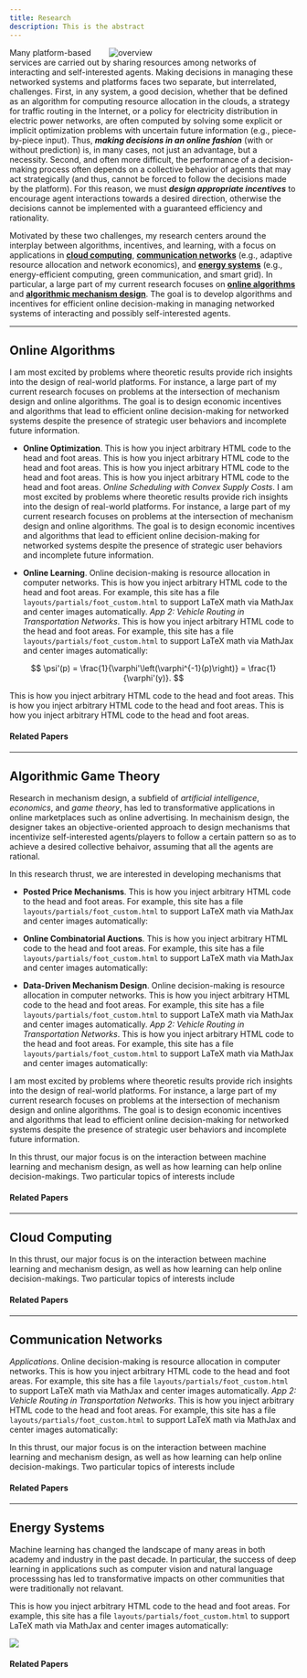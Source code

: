 ```yaml
---
title: Research
description: This is the abstract
---
```


<a id="research_overview"></a>

<img src="/img/overview.png" style="max-width:33%; min-width:330px; float: right" alt="overview"/>

Many platform-based services are carried out by sharing resources  among networks of interacting and self-interested agents.  Making decisions in managing these networked systems and platforms faces two separate, but interrelated, challenges. First, in any system, a good decision, whether that be defined as an algorithm for computing resource allocation in the clouds, a strategy for  traffic routing in the Internet, or a policy for electricity distribution in electric power networks, are often computed by solving some explicit or implicit optimization problems with uncertain future information (e.g., piece-by-piece input). Thus, _**making decisions in an online fashion**_ (with or without prediction) is, in many cases, not just an advantage, but a necessity. Second, and often more difficult, the performance of a decision-making process often depends on a collective behavior of agents that may act strategically (and thus, cannot be forced to follow the decisions made by the platform). For this reason,  we must _**design appropriate incentives**_ to encourage agent interactions towards a desired direction, otherwise the decisions cannot be implemented with a guaranteed efficiency and rationality. 

Motivated by these two challenges, my research centers around  the interplay between  algorithms,   incentives, and learning, with a focus on applications in [**cloud computing**](/research/#cloud_computing), [**communication networks**](/research/#networking) (e.g., adaptive resource allocation and network economics), and [**energy systems**](/research/#energy_systems) (e.g., energy-efficient computing, green communication, and smart grid). In particular, a large part of my current research focuses on [**online algorithms**](/research/#online_algorithms) and [**algorithmic mechanism design**](/research/#mechanism_design). The goal is to develop algorithms and incentives for efficient online decision-making in managing networked systems of interacting and possibly self-interested agents. 

[commet]: # (I believe that solutions to these two research challenges can provide insights into how to tackle more momentous societal challenges such as cyber security, energy sustainability, and climate change, etc.) 


[comment]: # (I believe that solutions to alleviate or resolve these research challenges provide insights into how to tackle many societal challenges such as computing efficiency, cyber security, energy sustainability, traffic congestion, and climate change, etc. e.g., random job arrivals in cloud computing or volatile renewable energy generation in energy systems. The design of economic incentives, termed as mechanism design, sits at the intersection of artificial intelligence and economics, and has led to transformative applications in various domains such as online advertising and on-demand service platforms. My research)

[comment]: # (For examples, how incentives influence the behavior of self-interested agents, and thus the peformance of online decisions? how online decisions influence the outcome of incentives if there exist zero knowledge of future information? )


<a id="online_algorithms"></a>  

---


##  Online Algorithms

I am most excited by problems where theoretic results provide rich insights into the design of real-world platforms. For instance, a large part of my current research focuses on problems at the intersection of mechanism design and online algorithms. The goal is to design economic incentives and algorithms that lead to efficient  online decision-making for networked systems despite the presence of  strategic user behaviors and incomplete future information. 

 - **Online Optimization**. This is how you inject arbitrary HTML code to the head and foot areas. This is how you inject arbitrary HTML code to the head and foot areas. This is how you inject arbitrary HTML code to the head and foot areas. This is how you inject arbitrary HTML code to the head and foot areas.  *Online Scheduling with Convex Supply Costs*. I am most excited by problems where theoretic results provide rich insights into the design of real-world platforms. For instance, a large part of my current research focuses on problems at the intersection of mechanism design and online algorithms. The goal is to design economic incentives and algorithms that lead to efficient  online decision-making for networked systems despite the presence of  strategic user behaviors and incomplete future information.


 - **Online Learning**. Online decision-making is resource allocation in computer networks. This is how you inject arbitrary HTML code to the head and foot areas. For example, this site has a file `layouts/partials/foot_custom.html` to support LaTeX math via MathJax and center images automatically. *App 2: Vehicle Routing in Transportation Networks*. This is how you inject arbitrary HTML code to the head and foot areas. For example, this site has a file `layouts/partials/foot_custom.html` to support LaTeX math via MathJax and center images automatically:

$$ \psi'(p) = \frac{1}{\varphi'\left(\varphi^{-1}(p)\right)} = \frac{1}{\varphi'(y)}. $$

This is how you inject arbitrary HTML code to the head and foot areas. This is how you inject arbitrary HTML code to the head and foot areas. This is how you inject arbitrary HTML code to the head and foot areas. 

#### Related Papers

<ul class=circle>
            <script>
                var i;
                for (i = 0; i < papers_journal.length; i++) {
                    if (papers_journal[i].topic.search("algorithms") >= 0) {
                        document.write("<li class=paper>");
                        printPaper(papers_journal[i], "algorithms");
                        document.write("</li>");
                    }
                }
            </script>
</ul>



<a id="mechanism_design"></a>

---

##  Algorithmic Game Theory

Research in mechanism design, a subfield of *artificial intelligence*, *economics*, and *game theory*, has led to transformative applications in online marketplaces such as online advertising. In mechainism design, the designer takes an objective-oriented approach to design mechanisms that incentivize self-interested agents/players to follow a certain pattern so as to achieve a desired collective behaivor, assuming that all the agents are rational. 

In this research thrust, we are interested in developing mechanisms that 

- **Posted Price Mechanisms**. This is how you inject arbitrary HTML code to the head and foot areas. For example, this site has a file `layouts/partials/foot_custom.html` to support LaTeX math via MathJax and center images automatically:

- **Online Combinatorial Auctions**. This is how you inject arbitrary HTML code to the head and foot areas. For example, this site has a file `layouts/partials/foot_custom.html` to support LaTeX math via MathJax and center images automatically:

- **Data-Driven Mechanism Design**. Online decision-making is resource allocation in computer networks. This is how you inject arbitrary HTML code to the head and foot areas. For example, this site has a file `layouts/partials/foot_custom.html` to support LaTeX math via MathJax and center images automatically. *App 2: Vehicle Routing in Transportation Networks*. This is how you inject arbitrary HTML code to the head and foot areas. For example, this site has a file `layouts/partials/foot_custom.html` to support LaTeX math via MathJax and center images automatically:


I am most excited by problems where theoretic results provide rich insights into the design of real-world platforms. For instance, a large part of my current research focuses on problems at the intersection of mechanism design and online algorithms. The goal is to design economic incentives and algorithms that lead to efficient  online decision-making for networked systems despite the presence of  strategic user behaviors and incomplete future information. 

In this thrust, our major focus is on the interaction between machine learning  and mechanism design, as well as how learning can help online decision-makings. Two particular topics of interests include


#### Related Papers

<ul class=circle>
            <script>
                var i;
                for (i = 0; i < papers_journal.length; i++) {
                    if (papers_journal[i].topic.search("mechanism") >= 0) {
                        document.write("<li class=paper>");
                        printPaper(papers_journal[i], "mechanism");
                        document.write("</li>");
                    }
                }
            </script>
</ul>


<a id="cloud_computing"></a> 

---

## Cloud Computing

In this thrust, our major focus is on the interaction between machine learning  and mechanism design, as well as how learning can help online decision-makings. Two particular topics of interests include

#### Related Papers

<ul class=circle>
            <script>
                var i;
                for (i = 0; i < papers_journal.length; i++) {
                    if (papers_journal[i].topic.search("cloud") >= 0) {
                        document.write("<li class=paper>");
                        printPaper(papers_journal[i], "cloud");
                        document.write("</li>");
                    }
                }
            </script>
</ul>


<a id="networking"></a> 

---

## Communication Networks

*Applications*. Online decision-making is resource allocation in computer networks. This is how you inject arbitrary HTML code to the head and foot areas. For example, this site has a file `layouts/partials/foot_custom.html` to support LaTeX math via MathJax and center images automatically. *App 2: Vehicle Routing in Transportation Networks*. This is how you inject arbitrary HTML code to the head and foot areas. For example, this site has a file `layouts/partials/foot_custom.html` to support LaTeX math via MathJax and center images automatically:


In this thrust, our major focus is on the interaction between machine learning  and mechanism design, as well as how learning can help online decision-makings. Two particular topics of interests include


#### Related Papers

<ul class=circle>
            <script>
                var i;
                for (i = 0; i < papers_journal.length; i++) {
                    if (papers_journal[i].topic.search("network") >= 0) {
                        document.write("<li class=paper>");
                        printPaper(papers_journal[i], "network");
                        document.write("</li>");
                    }
                }
            </script>
</ul>


<a id="energy_systems"></a>

---

##  Energy Systems

Machine learning has changed the landscape of many areas in both academy and industry in the past decade. In particular, the success of deep learning in applications such as computer vision and natural language processsing has led to transformative impacts on other communities that were traditionally not relavant.

This is how you inject arbitrary HTML code to the head and foot areas. For example, this site has a file `layouts/partials/foot_custom.html` to support LaTeX math via MathJax and center images automatically:

  <img src="/img/three_layer_smart_cities.png" style="max-width:90%; min-width:330px"/>

  [comment]: # (<p align="center"><img src="/img/three_layer_smart_cities.png" style="max-width:90%; min-width:330px"/></p>)

#### Related Papers

<ul class=circle>
            <script>
                var i;
                for (i = 0; i < papers_journal.length; i++) {
                    if (papers_journal[i].topic.search("energy") >= 0) {
                        document.write("<li class=paper>");
                        printPaper(papers_journal[i], "energy");
                        document.write("</li>");
                    }
                }
            </script>
</ul>